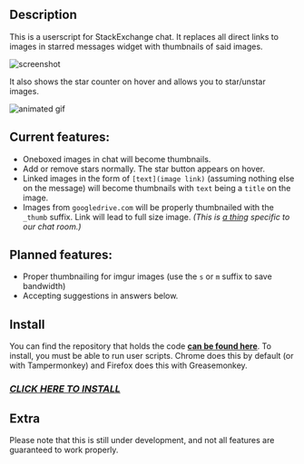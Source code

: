 ## Description

This is a userscript for StackExchange chat. It replaces all direct links to images in starred messages widget with thumbnails of said images.

![screenshot](http://i.stack.imgur.com/GA1oC.png)

It also shows the star counter on hover and allows you to star/unstar images.

![animated gif](http://i.stack.imgur.com/A0I18.gif)


## Current features:

 - Oneboxed images in chat will become thumbnails.
 - Add or remove stars normally. The star button appears on hover.
 - Linked images in the form of `[text](image link)` (assuming nothing else on the message) will become thumbnails with `text` being a `title` on the image.
 - Images from `googledrive.com` will be properly thumbnailed with the `_thumb` suffix. Link will lead to full size image. *(This is [a thing](https://meta.anime.stackexchange.com/questions/1161/chat-has-pictures-and-they-are-big) specific to our chat room.)*


## Planned features:

 - Proper thumbnailing for imgur images (use the `s` or `m` suffix to save bandwidth)
 - Accepting suggestions in answers below.

## Install

You can find the repository that holds the code **[can be found here][3]**. To install, you must be able to run user scripts. Chrome does this by default (or with Tampermonkey) and Firefox does this with Greasemonkey.

### *[CLICK HERE TO INSTALL][4]*


## Extra
Please note that this is still under development, and not all features are guaranteed to work properly.


  [1]: http://i.stack.imgur.com/p1SB7.png
  [2]: http://i.stack.imgur.com/A0I18.gif
  [3]: https://github.com/MadaraUchiha/star-thumn
  [4]: https://github.com/MadaraUchiha/star-thumn/raw/master/expando.user.js
